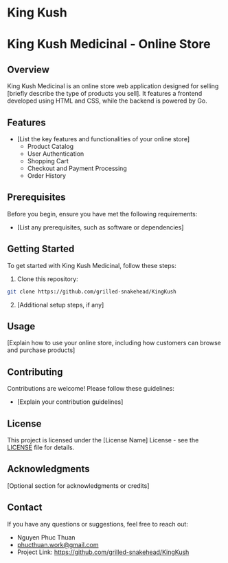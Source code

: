 # King Kush

# King Kush Medicinal - Online Store

## Overview
King Kush Medicinal is an online store web application designed for selling [briefly describe the type of products you sell]. It features a frontend developed using HTML and CSS, while the backend is powered by Go.

## Features
- [List the key features and functionalities of your online store]
  - Product Catalog
  - User Authentication
  - Shopping Cart
  - Checkout and Payment Processing
  - Order History

## Prerequisites
Before you begin, ensure you have met the following requirements:
- [List any prerequisites, such as software or dependencies]

## Getting Started
To get started with King Kush Medicinal, follow these steps:

1. Clone this repository:
```bash
git clone https://github.com/grilled-snakehead/KingKush
```

2. [Additional setup steps, if any]

## Usage
[Explain how to use your online store, including how customers can browse and purchase products]

## Contributing
Contributions are welcome! Please follow these guidelines:
- [Explain your contribution guidelines]

## License
This project is licensed under the [License Name] License - see the [LICENSE](LICENSE) file for details.

## Acknowledgments
[Optional section for acknowledgments or credits]

## Contact
If you have any questions or suggestions, feel free to reach out:
- Nguyen Phuc Thuan
- phucthuan.work@gmail.com
- Project Link: https://github.com/grilled-snakehead/KingKush
